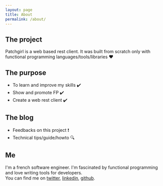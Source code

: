 ```yaml
---
layout: page
title: About
permalink: /about/
---
```


## The project

Patchgirl is a web based rest client. It was built from scratch only with functional programming languages/tools/libraries :heart:

## The purpose
- To learn and improve my skills :heavy_check_mark:
- Show and promote FP :heavy_check_mark:
- Create a web rest client :heavy_check_mark:

## The blog
- Feedbacks on this project :exclamation:
- Technical tips/guide/howto :mag:

## Me

I'm a french software engineer. I'm fascinated by functional programming and love writing tools for developers.<br/>
You can find me on [twitter](https://twitter.com/Matsumonkie), [linkedin](https://www.linkedin.com/in/iorimatsuhara/), [github](https://github.com/matsumonkie/).
